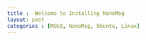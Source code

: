 ```yaml
---
title :  Welcome to Installing NanoMsg 
layout: post 
categories : [MSGQ, NanoMsg, Ubuntu, Linux]
---
```




